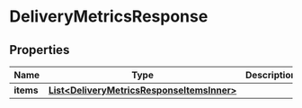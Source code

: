 

# DeliveryMetricsResponse


## Properties

| Name | Type | Description | Notes |
|------------ | ------------- | ------------- | -------------|
|**items** | [**List&lt;DeliveryMetricsResponseItemsInner&gt;**](DeliveryMetricsResponseItemsInner.md) |  |  [optional] |



